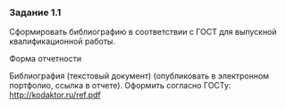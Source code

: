 ### Задание 1.1
Сформировать библиографию в соответствии с ГОСТ для выпускной квалификационной работы.

Форма отчетности

Библиография (текстовый документ) (опубликовать в электронном портфолио, ссылка в отчете). Оформить согласно ГОСТу: http://kodaktor.ru/ref.pdf
